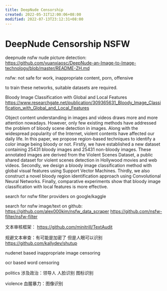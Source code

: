 ```yaml
---
title: DeepNude Censorship
created: 2022-05-31T12:00:06+08:00
modified: 2022-07-13T23:12:31+08:00
---
```


# DeepNude Censorship NSFW

deepnude nsfw nude picture detection:
https://github.com/yuanxiaosc/DeepNude-an-Image-to-Image-technology/blob/master/README-ZH.md

nsfw: not safe for work, inappropriate content, porn, offensive

to train these networks, suitable datasets are required.

Bloody Image Classification with Global and Local Features
https://www.researchgate.net/publication/309365631_Bloody_Image_Classification_with_Global_and_Local_Features

Object content understanding in images and videos draws more and more attention nowadays. However, only few existing methods have addressed the problem of bloody scene detection in images. Along with the widespread popularity of the Internet, violent contents have affected our daily life. In this paper, we propose region-based techniques to identify a color image being bloody or not. Firstly, we have established a new dataset containing 25431 bloody images and 25431 non-bloody images. These annotated images are derived from the Violent Scenes Dataset, a public shared dataset for violent scenes detection in Hollywood movies and web videos. Secondly, we design a bloody image classification method with global visual features using Support Vector Machines. Thirdly, we also construct a novel bloody region identification approach using Convolutional Neural Networks. Finally, comparative experiments show that bloody image classification with local features is more effective.

search for nsfw filter providers on google/kaggle

search for nsfw image/text on github:
https://github.com/alex000kim/nsfw_data_scraper
https://github.com/nsfw-filter/nsfw-filter

文本审核框架：
https://github.com/minitrill/TextAudit

规避文本审查：有可能是加密了 但是人眼可以识别
https://github.com/kallydev/shutup

nudenet based inappropriate image censoring

ocr based word censoring

politics
涉及政治：领导人 人脸识别 图标识别

violence 
血腥暴力：图像识别
